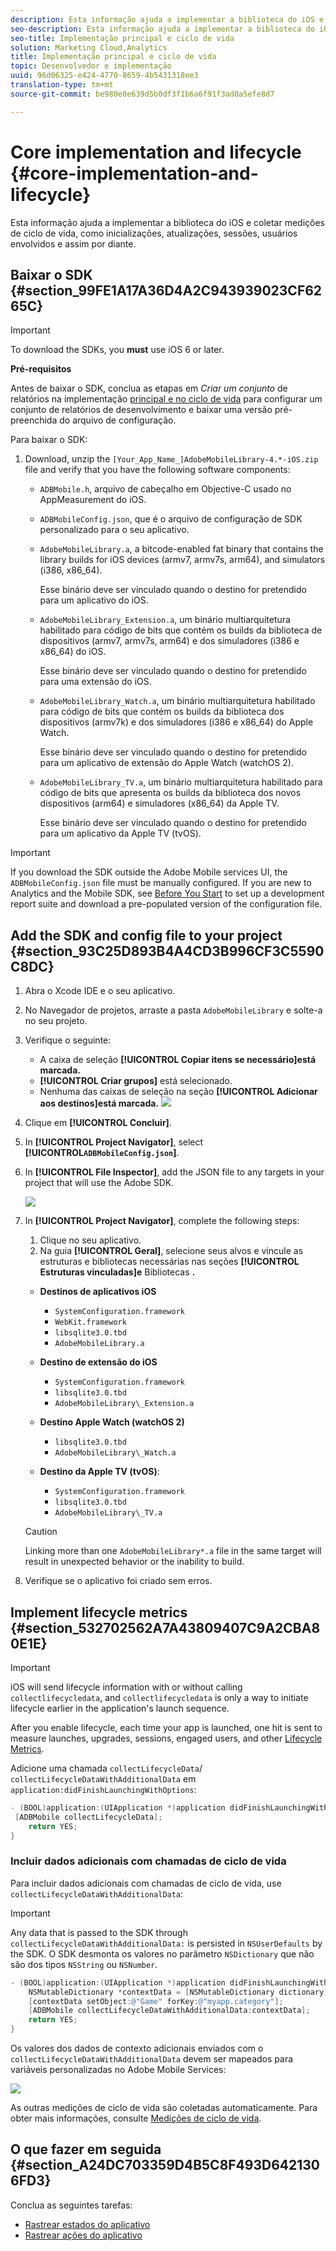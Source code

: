 ```yaml
---
description: Esta informação ajuda a implementar a biblioteca do iOS e coletar medições de ciclo de vida, como inicializações, atualizações, sessões, usuários envolvidos e assim por diante.
seo-description: Esta informação ajuda a implementar a biblioteca do iOS e coletar medições de ciclo de vida, como inicializações, atualizações, sessões, usuários envolvidos e assim por diante.
seo-title: Implementação principal e ciclo de vida
solution: Marketing Cloud,Analytics
title: Implementação principal e ciclo de vida
topic: Desenvolvedor e implementação
uuid: 96d06325-e424-4770-8659-4b5431318ee3
translation-type: tm+mt
source-git-commit: be980e0e639d5b0df3f1b6a6f91f3ad0a5efe8d7

---
```



# Core implementation and lifecycle {#core-implementation-and-lifecycle}

Esta informação ajuda a implementar a biblioteca do iOS e coletar medições de ciclo de vida, como inicializações, atualizações, sessões, usuários envolvidos e assim por diante.

## Baixar o SDK {#section_99FE1A17A36D4A2C943939023CF6265C}

>[!IMPORTANT]
>
>To download the SDKs, you **must** use iOS 6 or later.

**Pré-requisitos**

Antes de baixar o SDK, conclua as etapas em *Criar um conjunto* de relatórios na implementação [principal e no ciclo de vida](/help/ios/getting-started/requirements.md) para configurar um conjunto de relatórios de desenvolvimento e baixar uma versão pré-preenchida do arquivo de configuração.

Para baixar o SDK:

1. Download, unzip the `[Your_App_Name_]AdobeMobileLibrary-4.*-iOS.zip` file and verify that you have the following software components:

   * `ADBMobile.h`, arquivo de cabeçalho em Objective-C usado no AppMeasurement do iOS.
   * `ADBMobileConfig.json`, que é o arquivo de configuração de SDK personalizado para o seu aplicativo.
   * `AdobeMobileLibrary.a`, a bitcode-enabled fat binary that contains the library builds for iOS devices (armv7, armv7s, arm64), and simulators (i386, x86_64).

      Esse binário deve ser vinculado quando o destino for pretendido para um aplicativo do iOS.

   * `AdobeMobileLibrary_Extension.a`, um binário multiarquitetura habilitado para código de bits que contém os builds da biblioteca de dispositivos (armv7, armv7s, arm64) e dos simuladores (i386 e x86_64) do iOS.

      Esse binário deve ser vinculado quando o destino for pretendido para uma extensão do iOS.

   * `AdobeMobileLibrary_Watch.a`, um binário multiarquitetura habilitado para código de bits que contém os builds da biblioteca dos dispositivos (armv7k) e dos simuladores (i386 e x86_64) do Apple Watch.

      Esse binário deve ser vinculado quando o destino for pretendido para um aplicativo de extensão do Apple Watch (watchOS 2).

   * `AdobeMobileLibrary_TV.a`, um binário multiarquitetura habilitado para código de bits que apresenta os builds da biblioteca dos novos dispositivos (arm64) e simuladores (x86_64) da Apple TV.

      Esse binário deve ser vinculado quando o destino for pretendido para um aplicativo da Apple TV (tvOS).

>[!IMPORTANT]
>
>If you download the SDK outside the Adobe Mobile services UI, the `ADBMobileConfig.json` file must be manually configured. If you are new to Analytics and the Mobile SDK, see [Before You Start](/help/ios/getting-started/requirements.md) to set up a development report suite and download a pre-populated version of the configuration file.

## Add the SDK and config file to your project {#section_93C25D893B4A4CD3B996CF3C5590C8DC}

1. Abra o Xcode IDE e o seu aplicativo.
1. No Navegador de projetos, arraste a pasta `AdobeMobileLibrary` e solte-a no seu projeto.
1. Verifique o seguinte:

   * A caixa de seleção **[!UICONTROL Copiar itens se necessário]está marcada.**
   * **[!UICONTROL Criar grupos]** está selecionado.
   * Nenhuma das caixas de seleção na seção **[!UICONTROL Adicionar aos destinos]está marcada.**
   ![](assets/step_3.png)

1. Clique em **[!UICONTROL Concluir]**.
1. In **[!UICONTROL Project Navigator]**, select **[!UICONTROL`ADBMobileConfig.json`]**.
1. In **[!UICONTROL File Inspector]**, add the JSON file to any targets in your project that will use the Adobe SDK.

   ![](assets/step_4.png)

1. In **[!UICONTROL Project Navigator]**, complete the following steps:

   1. Clique no seu aplicativo.
   1. Na guia **[!UICONTROL Geral]**, selecione seus alvos e vincule as estruturas e bibliotecas necessárias nas seções **[!UICONTROL Estruturas vinculadas]e** Bibliotecas **.**
   * **Destinos de aplicativos iOS**
      * `SystemConfiguration.framework`
      * `WebKit.framework`
      * `libsqlite3.0.tbd`
      * `AdobeMobileLibrary.a`
   * **Destino de extensão do iOS**

      * `SystemConfiguration.framework`
      * `libsqlite3.0.tbd`
      * `AdobeMobileLibrary\_Extension.a`
   * **Destino Apple Watch (watchOS 2)**

      * `libsqlite3.0.tbd`
      * `AdobeMobileLibrary\_Watch.a`
   * **Destino da Apple TV (tvOS)**:

      * `SystemConfiguration.framework`
      * `libsqlite3.0.tbd`
      * `AdobeMobileLibrary\_TV.a`
   >[!CAUTION]
   >
   > Linking more than one `AdobeMobileLibrary*.a` file in the same target will result in unexpected behavior or the inability to build.

1. Verifique se o aplicativo foi criado sem erros.

## Implement lifecycle metrics {#section_532702562A7A43809407C9A2CBA80E1E}

>[!IMPORTANT]
>
>iOS will send lifecycle information with or without calling `collectlifecycledata`, and `collectlifecycledata` is only a way to initiate lifecycle earlier in the application's launch sequence.

After you enable lifecycle, each time your app is launched, one hit is sent to measure launches, upgrades, sessions, engaged users, and other [Lifecycle Metrics](/help/ios/metrics.md).

Adicione uma chamada `collectLifecycleData`/ `collectLifecycleDataWithAdditionalData` em `application:didFinishLaunchingWithOptions`:

```objective-c
- (BOOL)application:(UIApplication *)application didFinishLaunchingWithOptions:(NSDictionary *)launchOptions { 
 [ADBMobile collectLifecycleData]; 
    return YES; 
}
```

### Incluir dados adicionais com chamadas de ciclo de vida

Para incluir dados adicionais com chamadas de ciclo de vida, use `collectLifecycleDataWithAdditionalData`:

>[!IMPORTANT]
>
>Any data that is passed to the SDK through `collectLifecycleDataWithAdditionalData:` is persisted in `NSUserDefaults` by the SDK. O SDK desmonta os valores no parâmetro `NSDictionary` que não são dos tipos `NSString` ou `NSNumber`.

```objective-c
- (BOOL)application:(UIApplication *)application didFinishLaunchingWithOptions:(NSDictionary *)launchOptions { 
    NSMutableDictionary *contextData = [NSMutableDictionary dictionary]; 
    [contextData setObject:@"Game" forKey:@"myapp.category"]; 
    [ADBMobile collectLifecycleDataWithAdditionalData:contextData]; 
    return YES; 
}
```

Os valores dos dados de contexto adicionais enviados com o `collectLifecycleDataWithAdditionalData` devem ser mapeados para variáveis personalizadas no Adobe Mobile Services:

![](assets/map-variable-lifecycle.png)

As outras medições de ciclo de vida são coletadas automaticamente. Para obter mais informações, consulte [Medições de ciclo de vida](/help/ios/metrics.md).

## O que fazer em seguida {#section_A24DC703359D4B5C8F493D6421306FD3}

Conclua as seguintes tarefas:

* [Rastrear estados do aplicativo](/help/ios/analytics-main/states.md)
* [Rastrear ações do aplicativo](/help/ios/analytics-main/actions.md)

